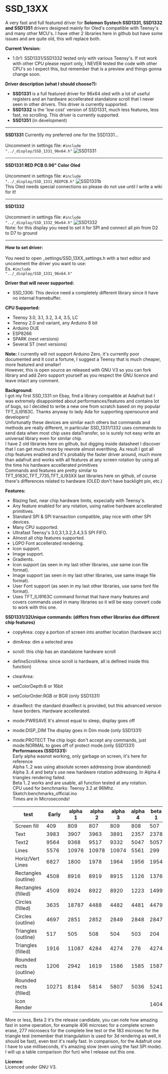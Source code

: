 # SSD_13XX
A very fast and full featured driver for <b>Solomon Systech SSD1331, SSD1332 and SSD1351</b> drivers designed mainly for Oled's compatible with Teensy's and many other MCU's.
I have other 2 libraries here in github but have some issues and are quite old, this will replace both.<br>

<b>Current Version:</b><br>
 - 1.0r1: SSD1331/SSD1332 tested only with various Teensy's. If not work with other CPU please report only, I NEVER tested the code with other CPU's so I expect this, but remember that is a preview and things gonna change soon.

<b>Driver description (what I should choose?):</b><br>
* <b>SSD1331</b> is a full featured driver for 96x64 oled with a lot of useful registers and an hardware accellerated standalone scroll that I never seen in other drivers. This driver is currently supported.<br>
* <b>SSD1332</b> is the 'low cost' version of SSD1331, much less features, less fast, no scrolling. This driver is currently supported.<br>
* <b>SSD1351</b> (in development)<br>

***

<b>SSD1331</b> Currently my preferred one for the SSD1331...<br>  
Uncomment in settings file: <code>#include "../_display/SSD_1331_96x64.h"</code>
![SSD1331](https://github.com/sumotoy/SSD_13XX/blob/docs/images/ssd1331.png)
***
<b>SSD1331 RED PCB 0.96" Color Oled</b><br>  
Uncomment in settings file: <code>#include "../_display/SSD_1331_REDPCB.h"</code>
![SSD1331b](https://github.com/sumotoy/SSD_13XX/blob/docs/images/ssd1331b.png)<br>
This Oled needs special connections so please do not use until I write a wiki for it!
***
<b>SSD1332</b><br>  
Uncomment in settings file: <code>#include "../_display/SSD_1332_96x64.h"</code>
![SSD1332](https://github.com/sumotoy/SSD_13XX/blob/docs/images/ssd1332.png)<br>
Note: for this display you need to set it for SPI and connect all pin from D2 to D7 to ground
***

<b>How to set driver:</b><br>  
You need to open _settings/SSD_13XX_settings.h with a text editor and uncomment the driver you want to use:<br>
Es. <code>#include "../_display/SSD_1331_96x64.h"</code>

<b>Driver that will never supported:</b><br>
 - SSD_1306: This device need a completely different library since it have no internal framebuffer.<br>

<b>CPU Supported:</b><br>
 - Teensy 3.0, 3.1, 3.2, 3.4, 3.5, LC
 - Teensy 2.0 and variant, any Arduino 8 bit
 - Arduino DUE
 - ESP8266
 - SPARK (next versions)
 - Several ST (next versions)<br>

<b>Note:</b> I currently will not support Arduino Zero, it's currently poor documented and it cost a fortune, I suggest a Teensy that is much cheaper, more featured and smaller!<br>
However, this is open source an released with GNU V3 so you can fork library and add Zero support yourself as you respect the GNU licence and leave intact any comment.<br>

<b>Background:</b><br>
I got my first SSD_1331 on Ebay, find a library compatible at Adafruit but I was extremely disappointed about performances/features and contains lot of bugs, so I decided to write a new one from scratch based on my popular TFT_ILI9163C. Thanks anyway to lady Ada for supporting opensource and developers!<br>
Unfortunatly these devices are similar each others but commands and methods are really different, in particular SSD_1331/1332 uses commands to send data when most chip uses dataTransfer, so is surely not easy write an universal library even for similar chip.<br>
I have 2 old libraries here on github, but digging inside datasheet I discover that I can get much more by rewrote almost everithing. As result I got all chip features enabled and it's probably the faster driver around, much more than adafruit and works with all features at any screen rotation by using all the time his hardware accellerated primitives<br>
Commands and features are pretty similar to TFT_9163C,TFT_7735,TFT_ILI93XX last libraries here on github, of course there's differences related to hardware (OLED don't have backlight pin, etc.)

<b>Features:</b><br>
 - Blazing fast, near chip hardware limits, expecially with Teensy's.
 - Any feature enabled for any rotation, using native hardware accellerated primitives.
 - Standard SPI & SPI transaction compatible, play nice with other SPI devices.
 - Many CPU supported.
 - Ultrafast Teensy's 3.0,3.1,3.2,3.4,3.5 SPI FIFO.
 - Almost all chip features supported.
 - LGPO Font accellerated rendering.
 - Icon support.
 - Image support.
 - Gradients.
 - Icon support (as seen in my last other libraries, use same icon file format).
 - Image support (as seen in my last other libraries, use same image file format).
 - User Font support (as seen in my last other libraries, use same font file format).
 - Uses TFT_ILI9163C command format that have many features and covers commands used in many libraries so it will be easy convert code to work with this one.<br>

<b>SSD1331/32Unique commands: (differs from other libraries due different chip features)</b><br>
 - copyArea: copy a portion of screen into another location (hardware acc)
 - dimArea: dim a selected area
 - scroll: this chip has an standalone hardware scroll
 - defineScrollArea: since scroll is hardware, all is defined inside this function)
 - clearArea:
 - setColorDepth:8 or 16bit
 - setColorOrder:RGB or BGR (only SSD1331)
 - drawRect: the standard drawRect is provided, but this advanced version have borders. Hardware accellerated.
 - mode:PWRSAVE It's almost equal to sleep, display goes off
 - mode:DISP_DIM The display goes in Dim mode (only SSD1331)
 - mode:PROTECT The chip logic don't accept any commands, just mode:NORMAL to goes off of protect mode.(only SSD1331)<br>
<b>Performances (SSD1331):</b><br>
Early alpha wasnot working, only garbage on screen, it's here for reference<br>
Alpha 1..2 was using absolute screen addressing (now abandoned)<br>
Alpha 3..4 and beta's use new hardware rotation addressing. In Alpha 4 triangles rendering failed.<br>
Beta 1..2 works and are usable, all function tested at any rotation.<br>
CPU used for benchmarks: Teensy 3.2 at 96Mhz. Sketch:benchmarks_official.ino<br>
Times are in Microseconds!<br>

	|test               |Early|alpha 1|alpha 2|alpha 3|alpha 4|beta 1|beta 2|
	|-------------------|------|------|------|------|------|------|------|
	|Screen fill	|409|809|807|809|808|507|<b>406</b>|
	|Text	|3983|3907|3963|3891|2357|2378|<b>2270</b>|
	|Text2	|9564|9368|9517|9332|5047|5057|<b>4910</b>|
	|Lines	|5576|10976|10978|10974|5561|299|<b>277</b>|
	|Horiz/Vert Lines|6827|1800|1978|1964|1956|1954|<b>1956</b>|
	|Rectangles (outline)|4508|8916|8919|8915|1126|1376|<b>1123</b>|
	|Rectangles (filled)|4509|8924|8922|8920|1223|1499|<b>1214</b>|
	|Circles (filled)|3635|18787|4488|4482|4481|4479|<b>4481</b>|
	|Circles (outline)|4697|2851|2852|2849|2848|2847|<b>2847</b>|
	|Triangles (outline)|517|505|508|504|503|204|<b>183</b>|
	|Triangles (filled)|1916|11087|4284|4274|276|4274|<b>4275</b>|
	|Rounded rects (outline)|1206|2942|1619|1586|1585|1587|<b>1588</b>|
	|Rounded rects (filled)	|10271|8184|5814|5807|5036|5241|<b>5032</b>|
	|Icon Render|	| 	|   	|    	||1404|<b>1312</b>|
	
More or less, Beta 2 it's the release candidate, you can note how amazing fast in some operation, for example 406 microsec for a complete screen erase, 277 microsecs for the complete line test or the 183 microsec for the triangle test (remember that triangulation is used for 3d rendering as well, it should be fast), even text it's really fast. In comparison, for the Adafruit one I have to use milliseconds, it's amazing slow (even using the fast SPI mode). I will up a table comparison (for fun) whe I release out this one.

<b>Licence:</b><br>
Licenced under GNU V3.
 
